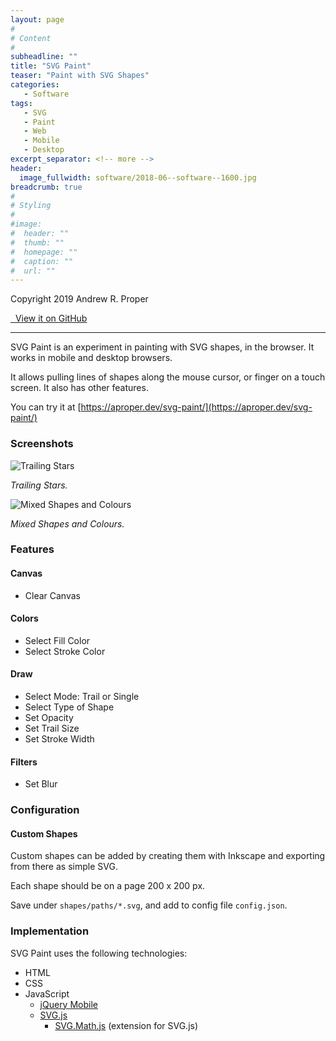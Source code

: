 ```yaml
---
layout: page
#
# Content
#
subheadline: ""
title: "SVG Paint"
teaser: "Paint with SVG Shapes"
categories:
   - Software
tags:
   - SVG
   - Paint
   - Web
   - Mobile
   - Desktop
excerpt_separator: <!-- more -->
header:
  image_fullwidth: software/2018-06--software--1600.jpg
breadcrumb: true
#
# Styling
#
#image:
#  header: ""
#  thumb: ""
#  homepage: ""
#  caption: ""
#  url: ""
---
```


Copyright 2019 Andrew R. Proper

<a href="https://github.com/andrewrproper/svg-paint" class="icon-github" title="View it on GitHub" >&nbsp; View it on GitHub</a>

---

SVG Paint is an experiment in painting with SVG shapes, in the
browser. It works in mobile and desktop browsers.

It allows pulling lines of shapes along the mouse cursor, or finger on
a touch screen. It also has other features.

You can try it at
[https://aproper.dev/svg-paint/](https://aproper.dev/svg-paint/)

<!-- more -->



### Screenshots

![Trailing
Stars](/assets/img/posts/software/svg-paint/svg-paint-screenshot-01.png)

*Trailing Stars.*

![Mixed Shapes and
Colours](/assets/img/posts/software/svg-paint/svg-paint-screenshot-02.png)

*Mixed Shapes and Colours.*


### Features

#### Canvas

- Clear Canvas

#### Colors

- Select Fill Color
- Select Stroke Color

#### Draw

- Select Mode: Trail or Single
- Select Type of Shape
- Set Opacity
- Set Trail Size
- Set Stroke Width

#### Filters

- Set Blur


### Configuration

#### Custom Shapes

Custom shapes can be added by creating them with Inkscape and
exporting from there as simple SVG.

Each shape should be on a page 200 x 200 px. 

Save under `shapes/paths/*.svg`, and add to config file `config.json`.



### Implementation

SVG Paint uses the following technologies:

- HTML
- CSS
- JavaScript
   - [jQuery Mobile](https://jquerymobile.com/)
   - [SVG.js](https://svgjs.com/)
      - [SVG.Math.js](https://github.com/otm/svg.math.js) (extension for SVG.js)




